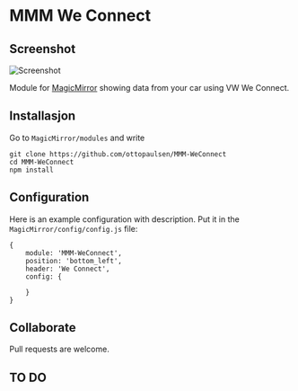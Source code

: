 # MMM We Connect


## Screenshot

![Screenshot](doc/MMM-WeConnect.png)

Module for [MagicMirror](https://github.com/MichMich/MagicMirror/) showing data from your car using VW We Connect.

## Installasjon

Go to `MagicMirror/modules` and write

    git clone https://github.com/ottopaulsen/MMM-WeConnect
    cd MMM-WeConnect
    npm install



## Configuration

Here is an example configuration with description. Put it in the `MagicMirror/config/config.js` file:

    {
        module: 'MMM-WeConnect',
        position: 'bottom_left',
        header: 'We Connect',
        config: {

        }
    }




## Collaborate

Pull requests are welcome.

## TO DO

